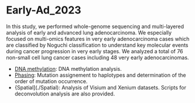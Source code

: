 # Early-Ad_2023
In this study, we performed whole-genome sequencing and multi-layered analysis of early and advanced lung adenocarcinoma. We especially focused on multi-omics features in very early adenocarcinoma cases which are classified by Noguchi classification to understand key molecular events during cancer progression in very early stages. We analyzed a total of 76 non-small cell lung cancer cases including 48 very early adenocarcinomas.

- [DNA methylation](./DNA_methylation): DNA methylation analysis.
- [Phasing](./Phsaing): Mutation assignement to haplotypes and determination of the order of mutation occurrence.
- {Spatial](./Spatial): Analysis of Visium and Xenium datasets. Scripts for deconvolution analysis are also provided. 
